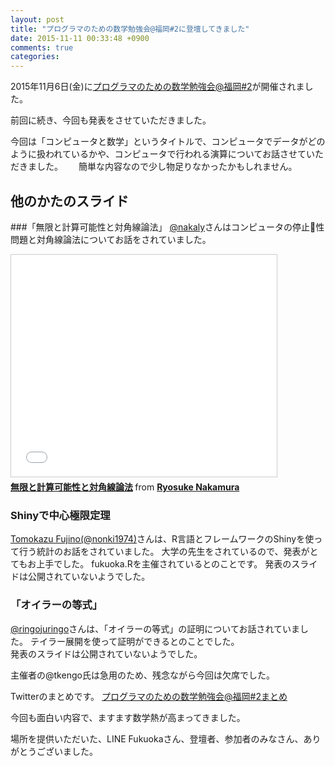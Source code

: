 ```yaml
---
layout: post
title: "プログラマのための数学勉強会@福岡#2に登壇してきました"
date: 2015-11-11 00:33:48 +0900
comments: true
categories: 
---
```


2015年11月6日(金)に[プログラマのための数学勉強会@福岡#2](http://maths4pg-fuk.connpass.com/event/20293/)が開催されました。

前回に続き、今回も発表をさせていただきました。

今回は「コンピュータと数学」というタイトルで、コンピュータでデータがどのように扱われているかや、コンピュータで行われる演算についてお話させていただきました。　　
簡単な内容なので少し物足りなかったかもしれません。  

<script async class="speakerdeck-embed" data-id="c5eef9bcfbf6468baaa7590f25032ced" data-ratio="1.33333333333333" src="//speakerdeck.com/assets/embed.js"></script>

## 他のかたのスライド
###「無限と計算可能性と対角線論法」
[@nakaly](https://twitter.com/nakaly)さんはコンピュータの停止性問題と対角線論法についてお話をされていました。

<iframe src="//www.slideshare.net/slideshow/embed_code/key/Hvq9W16uN32mhY" width="425" height="355" frameborder="0" marginwidth="0" marginheight="0" scrolling="no" style="border:1px solid #CCC; border-width:1px; margin-bottom:5px; max-width: 100%;" allowfullscreen> </iframe> <div style="margin-bottom:5px"> <strong> <a href="//www.slideshare.net/RyosukeNakamura/ss-54821344" title="無限と計算可能性と対角線論法" target="_blank">無限と計算可能性と対角線論法</a> </strong> from <strong><a href="//www.slideshare.net/RyosukeNakamura" target="_blank">Ryosuke Nakamura</a></strong> </div>

### Shinyで中心極限定理
[Tomokazu Fujino(@nonki1974)](https://twitter.com/nonki1974)さんは、R言語とフレームワークのShinyを使って行う統計のお話をされていました。
大学の先生をされているので、発表がとてもお上手でした。
fukuoka.Rを主催されているとのことです。
発表のスライドは公開されていないようでした。

### 「オイラーの等式」
[@ringojuringo](https://twitter.com/ringojuringo)さんは、「オイラーの等式」の証明についてお話されていました。
テイラー展開を使って証明ができるとのことでした。  
発表のスライドは公開されていないようでした。

主催者の@tkengo氏は急用のため、残念ながら今回は欠席でした。

Twitterのまとめです。
[プログラマのための数学勉強会@福岡#2まとめ](http://togetter.com/li/896545)


今回も面白い内容で、ますます数学熱が高まってきました。

場所を提供いただいた、LINE Fukuokaさん、登壇者、参加者のみなさん、ありがとうございました。


